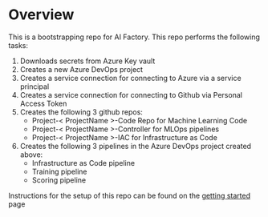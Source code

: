 # Overview
This is a bootstrapping repo for AI Factory. This repo performs the following tasks:

1. Downloads secrets from Azure Key vault
2. Creates a new Azure DevOps project
3. Creates a service connection for connecting to Azure via a service principal
4. Creates a service connection for connecting to Github via Personal Access Token
5. Creates the following 3 github repos:
    - Project-< ProjectName >-Code Repo for Machine Learning Code
    - Project-< ProjectName >-Controller for MLOps pipelines
    - Project-< ProjectName >-IAC for Infrastructure as Code
6. Creates the following 3 pipelines in the Azure DevOps project created above:
    - Infrastructure as Code pipeline
    - Training pipeline
    - Scoring pipeline

Instructions for the setup of this repo can be found on the [getting started](/getting_started.md) page
